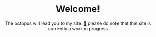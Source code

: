 <div align="center">
  <h1>Welcome!</h1>
  
  The octopus will lead you to my site. [:octopus:](https://btschumacher19.github.io/personal-site/)
  please do note that this site is currently a work in progress
</div>


